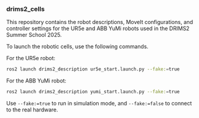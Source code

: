 ### drims2_cells

This repository contains the robot descriptions, MoveIt configurations, and controller settings for the UR5e and ABB YuMi robots used in the DRIMS2 Summer School 2025.

To launch the robotic cells, use the following commands.

For the UR5e robot:

```bash
ros2 launch drims2_description ur5e_start.launch.py --fake:=true
```

For the ABB YuMi robot:
```bash
ros2 launch drims2_description yumi_start.launch.py --fake:=true
```
Use `--fake:=true` to run in simulation mode, and `--fake:=false` to connect to the real hardware.

